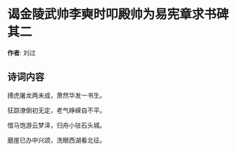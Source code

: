 # 谒金陵武帅李奭时叩殿帅为易宪章求书碑  其二

**作者**: 刘过

## 诗词内容

搏虎屠龙两未成，萧然华发一书生。

狂踪潦倒初无定，老气峥嵘自不平。

借马饱游云梦泽，归舟小驻石头城。

磨崖已办中兴颂，洗眼西湖看北征。

